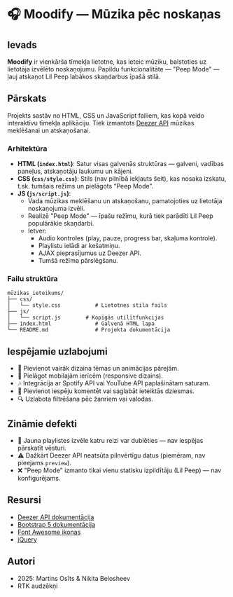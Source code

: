 # 🎧 **Moodify** — Mūzika pēc noskaņas

## Ievads

**Moodify** ir vienkārša tīmekļa lietotne, kas ieteic mūziku, balstoties uz lietotāja izvēlēto noskaņojumu. Papildu funkcionalitāte — "Peep Mode" — ļauj atskaņot Lil Peep labākos skaņdarbus īpašā stilā.

## Pārskats

Projekts sastāv no HTML, CSS un JavaScript failiem, kas kopā veido interaktīvu tīmekļa aplikāciju. Tiek izmantots [Deezer API](https://developers.deezer.com/) mūzikas meklēšanai un atskaņošanai.

### Arhitektūra

- **HTML (`index.html`)**: Satur visas galvenās struktūras — galveni, vadības paneļus, atskaņotāju laukumu un kājeni.
- **CSS (`css/style.css`)**: Stils (nav pilnībā iekļauts šeit), kas nosaka izskatu, t.sk. tumšais režīms un pielāgots “Peep Mode”.
- **JS (`js/script.js`)**:
  - Vada mūzikas meklēšanu un atskaņošanu, pamatojoties uz lietotāja noskaņojuma izvēli.
  - Realizē "Peep Mode" — īpašu režīmu, kurā tiek parādīti Lil Peep populārākie skaņdarbi.
  - Ietver:
    - Audio kontroles (play, pauze, progress bar, skaļuma kontrole).
    - Playlistu ielādi ar kešatmiņu.
    - AJAX pieprasījumus uz Deezer API.
    - Tumšā režīma pārslēgšanu.

### Failu struktūra

```
mūzikas_ieteikums/
├── css/
│   └── style.css           # Lietotnes stila fails
├── js/
│   └── script.js        # Kopīgās utilītfunkcijas
├── index.html              # Galvenā HTML lapa
└── README.md               # Projekta dokumentācija
```

## Iespējamie uzlabojumi

- 🎨 Pievienot vairāk dizaina tēmas un animācijas pārejām.
- 📱 Pielāgot mobilajām ierīcēm (responsive dizains).
- 🎶 Integrācija ar Spotify API vai YouTube API paplašinātam saturam.
- 💬 Pievienot iespēju komentēt vai saglabāt ieteiktās dziesmas.
- 🔍 Uzlabota filtrēšana pēc žanriem vai valodas.

## Zināmie defekti

- 🔄 Jauna playlistes izvēle katru reizi var dublēties — nav iespējas pārskatīt vēsturi.
- ⚠️ Dažkārt Deezer API neatsūta pilnvērtīgu datus (piemēram, nav pieejams `preview`).
- ❌ "Peep Mode" izmanto tikai vienu statisku izpildītāju (Lil Peep) — nav konfigurējams.

## Resursi

- [Deezer API dokumentācija](https://developers.deezer.com/)
- [Bootstrap 5 dokumentācija](https://getbootstrap.com/)
- [Font Awesome ikonas](https://fontawesome.com/)
- [jQuery](https://jquery.com/)

## Autori

- 2025: Martins Osīts & Nikita Belosheev
- RTK audzēkņi
